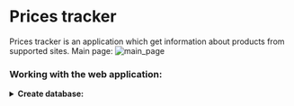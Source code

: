 # Prices tracker
Prices tracker is an application which get information about products from supported sites.
Main page: ![main_page](https://user-images.githubusercontent.com/33072543/162711847-d8ecfa3b-2cfc-410f-a1fb-887da6ae33a4.png)

### Working with the web application:
<details>
  <summary><b>Create database:</b></summary>
  ![create_db](https://user-images.githubusercontent.com/33072543/162712398-b919f2d4-fba9-4309-8d5a-4b269cd2e545.gif)
</details>
